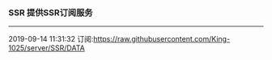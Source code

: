 ### SSR 提供SSR订阅服务
---
2019-09-14 11:31:32 订阅:https://raw.githubusercontent.com/King-1025/server/SSR/DATA
